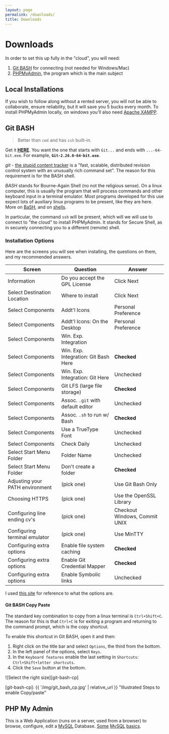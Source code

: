 ```yaml
---
layout: page
permalink: /downloads/
title: Downloads
---
```

# Downloads

In order to set this up fully in the "cloud", you will need:

1. [Git BASH][gitbash] for connecting (not needed for Windows/Mac)
1. [PHPMyAdmin][pma], the program which is the main subject

## Local Installations

If you wish to follow along without a rented server, you will not be able to
collaborate, ensure reliability, but it will save you 5 bucks every month. To
install PHPMyAdmin locally, on windows you'll also need [Apache XAMPP][xampp].

## Git BASH

> Better than `cmd` and has `ssh` built-in.

Get it **[HERE][git-download]**. You want the one that starts with `Git...` and
ends with `...-64-bit.exe`. For example, **`Git-2.26.0-64-bit.exe`**.

[git-download]: https://github.com/git-for-windows/git/releases/tag/v2.26.0.windows.1

_git_ - [the stupid content tracker][sct] is a "fast, scalable, distributed
revision control system with an unusually rich command set". The reason for
this requirement is for the BASH shell.

_BASH_ stands for Bourne-Again Shell (no not the religious sense). On a linux
computer, this is usually the program that will process commands and other
keyboard input in a terminal emulator. Most programs developed for this use
expect lots of auxiliary linux programs to be present, like they are here.
More on [BaSH][bash], and on [shells][shell].

In particular, the command `ssh` will be present, which will we will use to
connect to "the cloud" to install PHPMyAdmin. It stands for Secure Shell, as
in securely connecting you to a different (remote) shell.

### Installation Options

Here are the screens you will see when installing, the questions on them, and
my recommended answers.

|Screen|Question|Answer|
|-|-|-|
|Information|Do you accept the GPL License|Click Next|
|Select Destination Location|Where to install|Click Next|
|Select Components|Addt'l Icons|Personal Preference|
|Select Components|Addt'l Icons: On the Desktop|Personal Preference|
|Select Components|Win. Exp. Integration||
|Select Components|Win. Exp. Integration: Git Bash Here|**Checked**|
|Select Components|Win. Exp. Integration: Git Here|Unchecked|
|Select Components|Git LFS (large file storage)|**Checked**|
|Select Components|Assoc. `.git` with default editor|Unchecked|
|Select Components|Assoc. `.sh` to run w/ Bash|**Checked**|
|Select Components|Use a TrueType Font|Unchecked|
|Select Components|Check Daily|Unchecked|
|Select Start Menu Folder|Folder Name|Unchecked|
|Select Start Menu Folder|Don't create a folder|**Checked**|
|Adjusting your PATH environment|(pick one)|Use Git Bash Only|
|Choosing HTTPS|(pick one)|Use the OpenSSL Library|
|Configuring line ending cv's|(pick one)|Checkout Windows, Commit UNIX|
|Configuring terminal emulator|(pick one)|Use MinTTY|
|Configuring extra options|Enable file system caching|**Checked**|
|Configuring extra options|Enable Git Credential Mapper|**Checked**|
|Configuring extra options|Enable Symbolic links|Unchecked|

I used [this site][gitbashscreens] for reference to what the options are.

#### Git BASH Copy Paste

The standard key combination to copy from a linux terminal is `Ctrl+Shift+C`.
The reason for this is that `Ctrl+C` is for exiting a program and returning to
the command prompt, which is the copy shortcut.

To enable this shortcut in Git BASH, open it and then:

1. Right click on the title bar and select `Options`, the third from the
    bottom.
1. In the left panel of the options, select `Keys`.
1. In the `Keyboard features` enable the last setting in `Shortcuts`:
    `Ctrl+Shift+letter shortcuts`.
1. Click the `Save` button at the bottom.

![Select the right size][git-bash-cp]

[git-bash-cp]: {{ '/img/git_bash_cp.jpg' | relative_url }} "Illustrated Steps to enable Copy/paste"

## PHP My Admin

This is a Web Application (runs on a server, used from a browser) to browse,
configure, edit a [MySQL][mysql] Database. [Some][mysql1] [MySQL][mysql2]
[basics][mysql3].

[gitbash]: https://gitforwindows.org/
[pma]: https://files.phpmyadmin.net/phpMyAdmin/5.0.2/phpMyAdmin-5.0.2-all-languages.zip
[xampp]: https://www.apachefriends.org/download.html
[sct]: https://git-scm.com/docs/git
[bash]: https://www.gnu.org/software/bash/manual/bash.html#What-is-Bash_003f
[shell]: https://www.gnu.org/software/bash/manual/bash.html#What-is-a-shell_003f
[mysql]: https://www.mysql.com/products/community/

[mysql1]: https://www.mysqltutorial.org/basic-mysql-tutorial.aspx
[mysql2]: https://www.w3schools.com/sql/sql_intro.asp
[mysql3]: https://www.guru99.com/how-to-create-a-database.html

[gitbashscreens]: https://www.siteground.com/tutorials/git/windows-installation/